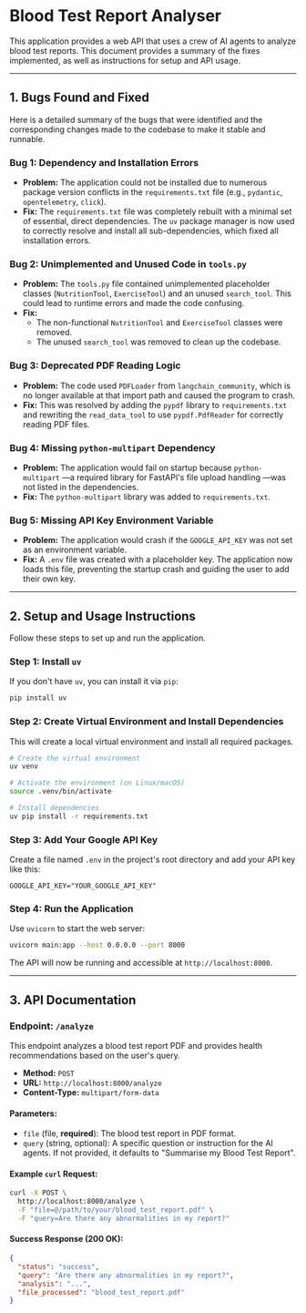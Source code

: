 # Blood Test Report Analyser

This application provides a web API that uses a crew of AI agents to analyze blood test reports. This document provides a summary of the fixes implemented, as well as instructions for setup and API usage.

---

## 1. Bugs Found and Fixed

Here is a detailed summary of the bugs that were identified and the corresponding changes made to the codebase to make it stable and runnable.

### Bug 1: Dependency and Installation Errors
*   **Problem:** The application could not be installed due to numerous package version conflicts in the `requirements.txt` file (e.g., `pydantic`, `opentelemetry`, `click`).
*   **Fix:** The `requirements.txt` file was completely rebuilt with a minimal set of essential, direct dependencies. The `uv` package manager is now used to correctly resolve and install all sub-dependencies, which fixed all installation errors.

### Bug 2: Unimplemented and Unused Code in `tools.py`
*   **Problem:** The `tools.py` file contained unimplemented placeholder classes (`NutritionTool`, `ExerciseTool`) and an unused `search_tool`. This could lead to runtime errors and made the code confusing.
*   **Fix:**
    *   The non-functional `NutritionTool` and `ExerciseTool` classes were removed.
    *   The unused `search_tool` was removed to clean up the codebase.

### Bug 3: Deprecated PDF Reading Logic
*   **Problem:** The code used `PDFLoader` from `langchain_community`, which is no longer available at that import path and caused the program to crash.
*   **Fix:** This was resolved by adding the `pypdf` library to `requirements.txt` and rewriting the `read_data_tool` to use `pypdf.PdfReader` for correctly reading PDF files.

### Bug 4: Missing `python-multipart` Dependency
*   **Problem:** The application would fail on startup because `python-multipart`
—a required library for FastAPI's file upload handling
—was not listed in the dependencies.
*   **Fix:** The `python-multipart` library was added to `requirements.txt`.

### Bug 5: Missing API Key Environment Variable
*   **Problem:** The application would crash if the `GOOGLE_API_KEY` was not set as an environment variable.
*   **Fix:** A `.env` file was created with a placeholder key. The application now loads this file, preventing the startup crash and guiding the user to add their own key.

---

## 2. Setup and Usage Instructions

Follow these steps to set up and run the application.

### Step 1: Install `uv`
If you don't have `uv`, you can install it via `pip`:
```bash
pip install uv
```

### Step 2: Create Virtual Environment and Install Dependencies
This will create a local virtual environment and install all required packages.
```bash
# Create the virtual environment
uv venv

# Activate the environment (on Linux/macOS)
source .venv/bin/activate

# Install dependencies
uv pip install -r requirements.txt
```

### Step 3: Add Your Google API Key
Create a file named `.env` in the project's root directory and add your API key like this:
```
GOOGLE_API_KEY="YOUR_GOOGLE_API_KEY"
```

### Step 4: Run the Application
Use `uvicorn` to start the web server:
```bash
uvicorn main:app --host 0.0.0.0 --port 8000
```
The API will now be running and accessible at `http://localhost:8000`.

---

## 3. API Documentation

### Endpoint: `/analyze`

This endpoint analyzes a blood test report PDF and provides health recommendations based on the user's query.

*   **Method:** `POST`
*   **URL:** `http://localhost:8000/analyze`
*   **Content-Type:** `multipart/form-data`

#### Parameters:
*   `file` (file, **required**): The blood test report in PDF format.
*   `query` (string, optional): A specific question or instruction for the AI agents. If not provided, it defaults to "Summarise my Blood Test Report".

#### Example `curl` Request:
```bash
curl -X POST \
  http://localhost:8000/analyze \
  -F "file=@/path/to/your/blood_test_report.pdf" \
  -F "query=Are there any abnormalities in my report?"
```

#### Success Response (200 OK):
```json
{
  "status": "success",
  "query": "Are there any abnormalities in my report?",
  "analysis": "...",
  "file_processed": "blood_test_report.pdf"
}
```